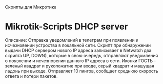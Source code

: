 Скрипты для Микротика
# Mikrotik-Scripts DHCP server
Описание:         Отправка уведомлений в телеграм при появлении и исчезновении устроства в локальной сети. 
                   Скрипт при обнаружении выдачи DHCP сервером нового IP адреса записывает в Netwatch два скрипта UP, DOWN), 
                   которые в свою очередь, отправляют уведомления о появлении и исчезновении данного IP адреса в сети.
                   Иконки ГОСТЬ - зеленый квадрат и рукопожатие при входе, серый квадрат и машущая ладонь при выходе.
                   Отправляет 10 пингов, сообщает среднюю скорость ответа и потери пакетов.


